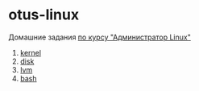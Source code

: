 otus-linux
===

Домашние задания [по курсу "Администратор Linux"](https://otus.ru/lessons/linux/)

1. [kernel](01-kernel/README.md)
2. [disk](02-disk/README.md)
3. [lvm](03-lvm/README.md)
4. [bash](04-bash/README.md)
